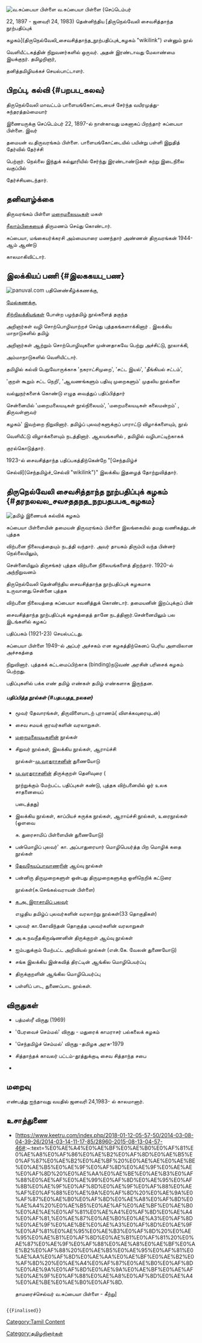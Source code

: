 ![வ.சுப்பையா பிள்ளை](Sup.png "வ.சுப்பையா பிள்ளை") வ.சுப்பையா பிள்ளை (செப்டெம்பர்
22, 1897 - ஜனவரி 24, 1983) தென்னிந்திய [திருநெல்வேலி சைவசித்தாந்த நூற்பதிப்புக்
கழகம்](திருநெல்வேலி_சைவசித்தாந்த_நூற்பதிப்புக்_கழகம் "wikilink") என்னும் நூல்
வெளியீட்டகத்தின் நிறுவனர்களில் ஒருவர். அதன் இரண்டாவது மேலாண்மை இயக்குநர். தமிழறிஞர்,
தனித்தமிழியக்கச் செயல்பாட்டாளர்.

## பிறப்பு, கல்வி {#பறபப_கலவ}

திருநெல்வேலி மாவட்டம் பாளையங்கோட்டையைச் சேர்ந்த வயிரமுத்து- சுந்தரத்தம்மையார்
இணையருக்கு செப்டெம்பர் 22, 1897-ல் நான்காவது மகனாகப் பிறந்தார் சுப்பையா பிள்ளை. இவர்
தமையன் வ.திருவரங்கம் பிள்ளை. பாளையங்கோட்டையில் பயின்று பள்ளி இறுதித் தேர்வில் தேர்ச்சி
பெற்றார். நெல்லை இந்துக் கல்லூரியில் சேர்ந்து இரண்டாண்டுகள் கற்று இடைநிலை வகுப்பில்
தேர்ச்சியடைந்தார்.

## தனிவாழ்க்கை

திருவரங்கம் பிள்ளை [மறைமலையடிகள்](மறைமலையடிகள் "wikilink") மகள்
[நீலாம்பிகைய](நீலாம்பிகை_அம்மையார் "wikilink")ைத் திருமணம் செய்து கொண்டார்.
சுப்பையா, மங்கையர்க்கரசி அம்மையாரை மணந்தார் அண்ணன் திருவரங்கன் 1944-ஆம் ஆண்டு
காலமாகிவிட்டார்.

## இலக்கியப் பணி {#இலககயப_பண}

![panuval.com](ThirukkuraL.jpg "panuval.com") பதினெண்கீழ்க்கணக்கு,
[மேல்கணக்கு](பதினெண்மேற்கணக்கு_நூல்கள் "wikilink"),
[சிற்றிலக்கியங்கள்](சிற்றிலக்கியங்கள் "wikilink") போன்ற பழந்தமிழ் நூல்களைத் தகுந்த
அறிஞர்கள் வழி சொற்பொழிவாற்றச் செய்து புத்தகங்களாக்கினார் . இலக்கிய மாநாடுகளில் தமிழ்
அறிஞர்கள் ஆற்றும் சொற்பொழிவுகளை முன்னதாகவே பெற்று அச்சிட்டு, நூலாக்கி,
அம்மாநாடுகளில் வெளியிட்டார்.

தமிழில் கல்வி பெறுவோருக்காக \'நகராட்சிமுறை', \'சட்ட இயல்', \'தீங்கியல் சட்டம்',
\'குறள் கூறும் சட்ட நெறி', \'ஆவணங்களும் பதிவு முறைகளும்' முதலிய நூல்களை
வல்லுநர்களைக் கொண்டு எழுத வைத்துப் பதிப்பித்தார்

சென்னையில் \'மறைமலையடிகள் நூல்நிலையம்\', \'மறைமலையடிகள் கலைமன்றம்\' , திருவள்ளுவர்
கழகம்\' இவற்றை நிறுவினார். தமிழ்ப் புலவர்களுக்குப் பாராட்டு விழாக்களையும், நூல்
வெளியீட்டு விழாக்களையும் நடத்தினார். ஆலயங்களில் , தமிழில் வழிபாட்டிற்காகக்
குரல்கொடுத்தார்.

1923-ல் சைவசித்தாந்த பதிப்பகத்திற்கென்றே \"[செந்தமிழ்ச்
செல்வி](செந்தமிழ்ச்_செல்வி "wikilink")\" இலக்கிய இதழைத் தோற்றுவித்தார்.

## திருநெல்வேலி சைவசித்தாந்த நூற்பதிப்புக் கழகம் {#தரநலவல_சவசததநத_நறபதபபக_கழகம}

![தமிழ் இணையக் கல்விக் கழகம்](Thamizpulavar.jpg "தமிழ் இணையக் கல்விக் கழகம்")
சுப்பையா பிள்ளையின் தமையன் திருவரங்கம் பிள்ளை இலங்கையில் தமது வணிகத்துடன் புத்தக
விற்பனை நிலையத்தையும் நடத்தி வந்தார். அவர் தாயகம் திரும்பி வந்த பின்னர் நெல்லையிலும்,
சென்னையிலும் திருசங்கர் புத்தக விற்பனை நிலையங்களைத் திறந்தார். 1920-ல் அந்நிறுவனம்
திருநெல்வேலி தென்னிந்திய சைவசித்தாந்த நூற்பதிப்புக் கழகமாக உருவானது.சென்னை புத்தக
விற்பனை நிலையத்தை சுப்பையா கவனித்துக் கொண்டார். தமையனின் இறப்புக்குப் பின்
சைவசித்தாந்த நூற்பதிப்புக் கழகத்தைத் தானே நடத்தினார்.சென்னையிலும் பல இடங்களில் கழகப்
பதிப்பகம் (1921-23) செயல்பட்டது.

சுப்பையா பிள்ளை 1949-ல் அப்பர் அச்சகம் என கழகத்திற்கெனப் பெரிய அளவிலான அச்சகத்தை
நிறுவினார். புத்தகக் கட்டமைப்பிற்காக (binding)நடுவண் அரசின் பரிசைக் கழகம் பெற்றது.

பதிப்புகளில் பக்க எண் தமிழ் எண்கள் தமிழ் எண்களாக இருந்தன.

##### பதிப்பித்த நூல்கள் {#பதபபதத_நலகள}

-   மூவர் தேவாரங்கள், திருவிளையாடற் புராணம்( விளக்கவுரையுடன்)
-   சைவ சமயக் குரவர்களின் வரலாறுகள்.
-   [மறைமலையடிகளின்](மறைமலையடிகள் "wikilink") நூல்கள்
-   சிறுவர் நூல்கள், இலக்கிய நூல்கள், ஆராய்ச்சி
    நூல்கள்-[மு.வரதராசனின்](மு._வரதராசன் "wikilink") துணையோடு
-   [மு.வரதராசனின்](மு._வரதராசன் "wikilink") திருக்குறள் தெளிவுரை (
    நூற்றுக்கும் மேற்பட்ட பதிப்புகள் கண்டு, புத்தக விற்பனையில் ஓர் உலக சாதனையைப்
    படைத்தது)
-   இலக்கிய நூல்கள், காப்பியச் சுருக்க நூல்கள், ஆராய்ச்சி நூல்கள், உரைநூல்கள் (ஓளவை
    சு. துரைசாமிப் பிள்ளையின் துணையோடு)
-   பன்மொழிப் புலவர்' கா. அப்பாதுரையார் மொழிபெயர்த்த பிற மொழிக் கதை நூல்கள்
-   [தேவநேயப்பாவாணரின்](தேவநேயப்_பாவாணர் "wikilink") ஆய்வு நூல்கள்
-   பன்னிரு திருமுறைகளுள் ஒன்பது திருமுறைகளுக்கு ஒளிநெறிக் கட்டுரை
    நூல்கள்(சு.செங்கல்வராயன் பிள்ளை)
-   [க.அ. இராசாமிப் புலவர்](கருப்பங்கிளர்_சு.அ.ராமசாமிப்_புலவர் "wikilink")
    எழுதிய தமிழ்ப் புலவர்களின் வரலாற்று நூல்கள்(33 தொகுதிகள்)
-   புலவர் கா.கோவிந்தன் தொகுத்த புலவர்களின் வரலாறுகள்
-   அ.க.நவநீதகிருஷ்ணனின் திருக்குறள் ஆய்வு நூல்கள்
-   ஐம்பதுக்கும் மேற்பட்ட அறிவியல் நூல்கள் (என்.கே. வேலன் துணையோடு)
-   சங்க இலக்கிய இன்கவித் திரட்டின் ஆங்கில மொழிபெயர்ப்பு
-   திருக்குறளின் ஆங்கில மொழிபெயர்ப்பு
-   பள்ளிப் பாட, துணைப்பாட நூல்கள்.

## விருதுகள்

-   பத்மஸ்ரீ விருது (1969)
-   \'பேரவைச் செம்மல்' விருது - மதுரைக் காமராசர் பல்கலைக் கழகம்
-   \'செந்தமிழ்ச் செம்மல்\' விருது -தமிழக அரசு-1979
-   சித்தாந்தக் காவலர் பட்டம்-தூத்துக்குடி சைவ சித்தாந்த சபை
-   

## மறைவு

எண்பத்து ஐந்தாவது வயதில் ஜனவரி 24,1983- ல் காலமானார்.

## உசாத்துணை

-   \[<https://www.keetru.com/index.php/2018-01-12-05-57-50/2014-03-08-04-39-26/2014-03-14-11-17-85/28960-2015-08-13-04-57-46#>:\~:text=%E0%AE%A4%E0%AE%BF%E0%AE%B0%E0%AF%81%E0%AE%A8%E0%AF%86%E0%AE%B2%E0%AF%8D%E0%AE%B5%E0%AF%87%E0%AE%B2%E0%AE%BF%20%E0%AE%AE%E0%AE%BE%E0%AE%B5%E0%AE%9F%E0%AF%8D%E0%AE%9F%E0%AE%AE%E0%AF%8D%20%E0%AE%AA%E0%AE%BE%E0%AE%B3%E0%AF%88%E0%AE%AF%E0%AE%99%E0%AF%8D%E0%AE%95%E0%AF%8B%E0%AE%9F%E0%AF%8D%E0%AE%9F%E0%AF%88%E0%AE%AF%E0%AF%88%E0%AE%9A%E0%AF%8D%20%E0%AE%9A%E0%AF%87%E0%AE%B0%E0%AF%8D%E0%AE%A8%E0%AF%8D%E0%AE%A4%20%E0%AE%B5%E0%AE%AF%E0%AE%BF%E0%AE%B0%E0%AE%AE%E0%AF%81%E0%AE%A4%E0%AF%8D%E0%AE%A4%E0%AF%81,%E0%AE%87%E0%AE%B0%E0%AE%A3%E0%AF%8D%E0%AE%9F%E0%AE%BE%E0%AE%A3%E0%AF%8D%E0%AE%9F%E0%AF%81%E0%AE%95%E0%AE%B3%E0%AF%8D%20%E0%AE%95%E0%AE%B1%E0%AF%8D%E0%AE%B1%E0%AF%81%20%E0%AE%87%E0%AE%9F%E0%AF%88%E0%AE%A8%E0%AE%BF%E0%AE%B2%E0%AF%88%20%E0%AE%B5%E0%AE%95%E0%AF%81%E0%AE%AA%E0%AF%8D%E0%AE%AA%E0%AE%BF%E0%AE%B2%E0%AF%8D%20%E0%AE%A4%E0%AF%87%E0%AE%B0%E0%AF%8D%E0%AE%9A%E0%AF%8D%E0%AE%9A%E0%AE%BF%E0%AE%AF%E0%AE%9F%E0%AF%88%E0%AE%A8%E0%AF%8D%E0%AE%A4%E0%AE%BE%E0%AE%B0%E0%AF%8D.
    தாமரைச்செல்வர் வ.சுப்பையா பிள்ளை - கீற்று\]

```{=mediawiki}
{{Finalised}}
```
[Category:Tamil Content](Category:Tamil_Content "wikilink")
[Category:தமிழறிஞர்கள்](Category:தமிழறிஞர்கள் "wikilink")
